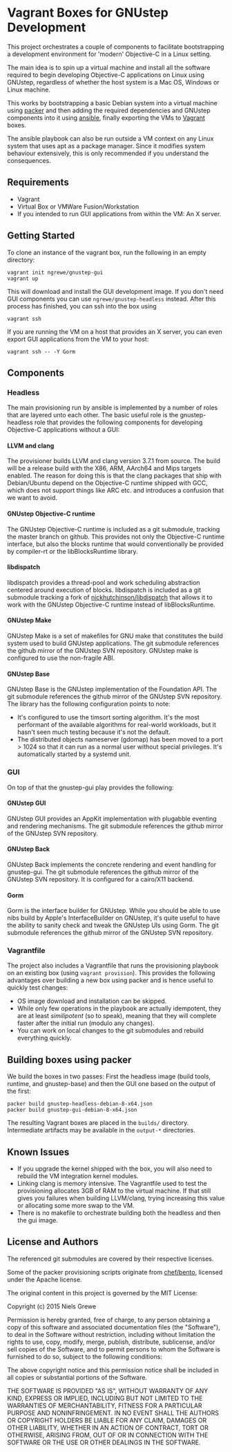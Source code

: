 Vagrant Boxes for GNUstep Development
=====================================

This project orchestrates a couple of components to facilitate bootstrapping a
development environment for 'modern' Objective-C in a Linux setting.

The main idea is to spin up a virtual machine and install all the software
required to begin developing Objective-C applications on Linux using GNUstep,
regardless of whether the host system is a Mac OS, Windows or Linux machine.

This works by bootstrapping a basic Debian system into a virtual machine using
[packer](https://www.packer.io) and then adding the required dependencies and
GNUstep components into it using [ansible](http://www.ansible.com), finally
exporting the VMs to [Vagrant](https://www.vagrantup.com) boxes.

The ansible playbook can also be run outside a VM context on any Linux system
that uses apt as a package manager. Since it modifies system behaviour
extensively, this is only recommended if you understand the consequences.

Requirements
------------
* Vagrant
* Virtual Box or VMWare Fusion/Workstation
* If you intended to run GUI applications from within the VM: An X server.

Getting Started
---------------
To clone an instance of the vagrant box, run the following in an empty directory:

```
vagrant init ngrewe/gnustep-gui
vagrant up
```

This will download and install the GUI development image. If you don't need
GUI components you can use `ngrewe/gnustep-headless` instead. After this process has
finished, you can ssh into the box using

```
vagrant ssh
```

If you are running the VM on a host that provides an X server, you can even
export GUI applications from the VM to your host:

```
vagrant ssh -- -Y Gorm
```

Components
----------

### Headless

The main provisioning run by ansible is implemented by a number of roles that
are layered unto each other. The basic useful role is the gnustep-headless role
that provides the following components for developing Objective-C applications
without a GUI:

#### LLVM and clang

The provisioner builds LLVM and clang version 3.7.1 from source. The build will
be a release build with the X86, ARM, AArch64 and Mips targets enabled. The
reason for doing this is that the clang packages that ship with Debian/Ubuntu
depend on the Objective-C runtime shipped with GCC, which does not support
things like ARC etc. and introduces a confusion that we want to avoid.

#### GNUstep Objective-C runtime

The GNUstep Objective-C runtime is included as a git submodule, tracking the
master branch on github. This provides not only the Objective-C runtime
interface, but also the blocks runtime that would conventionally be provided by
compiler-rt or the libBlocksRuntime library.

#### libdispatch

libdispatch provides a thread-pool and work scheduling abstraction centered
around execution of blocks. libdispatch is included as a git submodule tracking
a fork of [nickhutchinson/libdispatch](https://github.com/nickhutchinson/libdispatch)
that allows it to work with the GNUstep Objective-C runtime instead of
libBlocksRuntime.

#### GNUstep Make

GNUstep Make is a set of makefiles for GNU make that constitutes the build
system used to build GNUstep applications. The git submodule references the
github mirror of the GNUstep SVN repository. GNUstep make is configured to use
the non-fragile ABI.

#### GNUstep Base

GNUstep Base is the GNUstep implementation of the Foundation API. The git
submodule references the github mirror of the GNUstep SVN repository. The
library has the following configuration points to note:

* It's configured to use the timsort sorting algorithm. It's the most performant
of the available algorithms for real-world workloads, but it hasn't seen much
testing because it's not the default.
* The distributed objects nameserver (gdomap) has been moved to a port > 1024 so
that it can run as a normal user without special privileges. It's automatically
started by a systemd unit.

### GUI

On top of that the gnustep-gui play provides the following:

#### GNUstep GUI

GNUstep GUI provides an AppKit implementation with plugabble eventing and
rendering mechanisms. The git submodule references the github mirror of the
GNUstep SVN repository.

#### GNUstep Back

GNUstep Back implements the concrete rendering and event handling for gnustep-gui.
The git submodule references the github mirror of the GNUstep SVN repository.
It is configured for a cairo/X11 backend.

#### Gorm

Gorm is the interface builder for GNUstep. While you should be able to use nibs build by
Apple's InterfaceBuilder on GNUstep, it's quite useful to have the ability to sanity check
and tweak the GNUstep UIs using Gorm.
The git submodule references the github mirror of the GNUstep SVN repository.

### Vagrantfile

The project also includes a Vagrantfile that runs the provisioning playbook on
an existing box (using `vagrant provision`). This provides the following
advantages over building a new box using packer and is hence useful to quickly
test changes:

* OS image download and installation can be skipped.
* While only few operations in the playbook are actually idempotent,
they are at least *similipotent* (so to speak), meaning that they will complete
faster after the initial run (modulo any changes).
* You can work on local changes to the git submodules and rebuild everything
quickly.

Building boxes using packer
---------------------------

We build the boxes in two passes: First the headless image (build tools, runtime, and
gnustep-base) and then the GUI one based on the output of the first:

```
packer build gnustep-headless-debian-8-x64.json
packer build gnustep-gui-debian-8-x64.json
```

The resulting Vagrant boxes are placed in the `builds/` directory.
Intermediate artifacts may be available in the `output-*` directories.

Known Issues
------------

* If you upgrade the kernel shipped with the box, you will also need to rebuild
  the VM integration kernel modules.
* Linking clang is memory intensive. The Vagrantfile used to test the provisioning
  allocates 3GB of RAM to the virtual machine. If that still gives you failures
  when building LLVM/clang, trying increasing this value or allocating some more
  swap to the VM.
* There is no makefile to orchestrate building both the headless and then the
  gui image.

License and Authors
-------

The referenced git submodules are covered by their respective licenses.

Some of the packer provisioning scripts originate from [chef/bento](https://github.com/chef/bento),
licensed under the Apache license.

The original content in this project is governed by the MIT License:

Copyright (c) 2015 Niels Grewe

Permission is hereby granted, free of charge, to any person obtaining a copy
of this software and associated documentation files (the "Software"), to deal
in the Software without restriction, including without limitation the rights
to use, copy, modify, merge, publish, distribute, sublicense, and/or sell
copies of the Software, and to permit persons to whom the Software is
furnished to do so, subject to the following conditions:

The above copyright notice and this permission notice shall be included in
all copies or substantial portions of the Software.

THE SOFTWARE IS PROVIDED "AS IS", WITHOUT WARRANTY OF ANY KIND, EXPRESS OR
IMPLIED, INCLUDING BUT NOT LIMITED TO THE WARRANTIES OF MERCHANTABILITY,
FITNESS FOR A PARTICULAR PURPOSE AND NONINFRINGEMENT. IN NO EVENT SHALL THE
AUTHORS OR COPYRIGHT HOLDERS BE LIABLE FOR ANY CLAIM, DAMAGES OR OTHER
LIABILITY, WHETHER IN AN ACTION OF CONTRACT, TORT OR OTHERWISE, ARISING FROM,
OUT OF OR IN CONNECTION WITH THE SOFTWARE OR THE USE OR OTHER DEALINGS IN
THE SOFTWARE.

